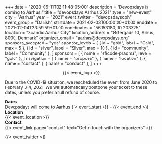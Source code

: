 +++
date = "2020-06-11T02:11:48-05:00"
description = "Devopsdays is coming to Aarhus!"
title = "devopsdays Aarhus 2021"
type = "new-event"
city = "Aarhus"
year = "2021"
event_twitter = "devopsdayscph"
event_group = "Danish"
startdate = 2021-02-03T00:00:00+01:00
enddate = 2021-02-04T23:59:59+01:00
coordinates = "56.153180, 10.203325"
location = "Scandic Aarhus City"
location_address = "Østergade 10, Arhus, 8000, Denmark"
organizer_email = "aarhus@devopsdays.org"
sponsors_accepted = "yes"
sponsor_levels = [
    { id = "gold", label = "Gold", max = 5 },
    { id = "silver", label = "Silver", max = 10 },
    { id = "community", label = "Community" },
]
sponsors = [
    { name = "eficode-praqma", level = "gold" },
]
navigation = [
    { name = "propose" },
    { name = "location" },
    { name = "contact" },
    { name = "conduct" },
]
+++
<div style="text-align:center;">
   {{< event_logo >}}
</div>

Due to the COVID-19 situation, we rescheduled the event from June 2020 to February 3-4, 2021. We will automatically postpone your ticket to these dates, unless you prefer a full refund of course.

<div class = "row">
  <div class = "col-md-2">
    <strong>Dates</strong>
  </div>
  <div class = "col-md-8">
    Devopsdays will come to Aarhus {{< event_start >}} - {{< event_end >}}
  </div>
</div>

<div class = "row">
  <div class = "col-md-2">
    <strong>Location</strong>
  </div>
  <div class = "col-md-8">
    {{< event_location >}}
  </div>
</div>

<!--
<div class = "row">
  <div class = "col-md-2">
    <strong>Register</strong>
  </div>
  <div class = "col-md-8">
    {{< event_link page="registration" text="Register to attend the conference!" >}}
  </div>
</div>
-->

<!--
<div class = "row">
  <div class = "col-md-2">
    <strong>Propose</strong>
  </div>
  <div class = "col-md-8">
    {{< event_link page="propose" text="Propose a talk!" >}}
  </div>
</div>
-->

<!--
<div class = "row">
  <div class = "col-md-2">
    <strong>Program</strong>
  </div>
  <div class = "col-md-8">
    View the {{< event_link page="program" text="program." >}}
  </div>
</div>
-->

<!--
<div class = "row">
  <div class = "col-md-2">
    <strong>Speakers</strong>
  </div>
  <div class = "col-md-8">
    Check out the {{< event_link page="speakers" text="speakers!" >}}
  </div>
</div>
-->

<!--
<div class = "row">
  <div class = "col-md-2">
    <strong>Sponsors</strong>
  </div>
  <div class = "col-md-8">
    {{< event_link page="sponsor" text="Sponsor the conference!" >}}
  </div>
</div>
-->

<div class = "row">
  <div class = "col-md-2">
    <strong>Contact</strong>
  </div>
  <div class = "col-md-8">
    {{< event_link page="contact" text="Get in touch with the organizers" >}}
  </div>
</div>

{{< event_twitter >}}
